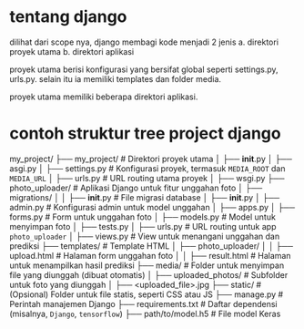 # tentang django
dilihat dari scope nya, django membagi kode menjadi 2 jenis
a. direktori proyek utama
b. direktori aplikasi

proyek utama berisi konfigurasi yang bersifat global seperti settings.py, urls.py.
selain itu ia memiliki templates dan folder media.

proyek utama memiliki beberapa direktori aplikasi.

# contoh struktur tree project django
my_project/
├── my_project/                # Direktori proyek utama
│   ├── __init__.py
│   ├── asgi.py
│   ├── settings.py            # Konfigurasi proyek, termasuk `MEDIA_ROOT` dan `MEDIA_URL`
│   ├── urls.py                # URL routing utama proyek
│   ├── wsgi.py
├── photo_uploader/            # Aplikasi Django untuk fitur unggahan foto
│   ├── migrations/
│   │   ├── __init__.py        # File migrasi database
│   ├── __init__.py
│   ├── admin.py               # Konfigurasi admin untuk model unggahan
│   ├── apps.py
│   ├── forms.py               # Form untuk unggahan foto
│   ├── models.py              # Model untuk menyimpan foto
│   ├── tests.py
│   ├── urls.py                # URL routing untuk app `photo_uploader`
│   ├── views.py               # View untuk menangani unggahan dan prediksi
├── templates/                 # Template HTML
│   ├── photo_uploader/
│   │   ├── upload.html        # Halaman form unggahan foto
│   │   ├── result.html        # Halaman untuk menampilkan hasil prediksi
├── media/                     # Folder untuk menyimpan file yang diunggah (dibuat otomatis)
│   ├── uploaded_photos/       # Subfolder untuk foto yang diunggah
│       ├── <uploaded_file>.jpg
├── static/                    # (Opsional) Folder untuk file statis, seperti CSS atau JS
├── manage.py                  # Perintah manajemen Django
├── requirements.txt           # Daftar dependensi (misalnya, `Django`, `tensorflow`)
├── path/to/model.h5           # File model Keras